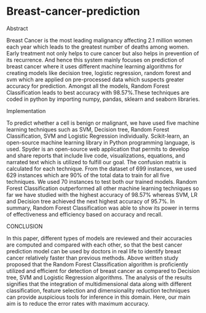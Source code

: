 # Breast-cancer-prediction

Abstract

Breast Cancer is the most leading malignancy affecting 2.1 million women each year which leads to the greatest number of deaths among women. Early treatment not only helps to cure cancer but also helps in prevention of its recurrence. And hence this system mainly focuses on prediction of breast cancer where it uses different machine learning algorithms for creating models like decision tree, logistic regression, random forest and svm which are applied on pre-processed data which suspects greater accuracy for prediction. Amongst all the models, Random Forest Classification leads to best accuracy with 98.57%.These techniques are coded in python by importing numpy, pandas, sklearn and seaborn libraries.


Implementation 

To predict whether a cell is benign or malignant, we have used five machine learning techniques such as SVM, Decision tree, Random Forest Classification, SVM and Logistic Regression individually. Scikit-learn, an open-source machine learning library in Python programming language, is used. Spyder is an open-source web application that permits to develop and share reports that include live code, visualizations, equations, and narrated text which is utilized to fulfill our goal. The confusion matrix is calculated for each technique. From the dataset of 699 instances, we used 629 instances which are 90% of the total data to train for all five techniques. We used 70 instances to test both our trained models. Random Forest Classification outperformed all other machine learning techniques so far we have studied with the highest accuracy of 98.57% whereas SVM, LR and Decision tree achieved the next highest accuracy of 95.7%. In summary, Random Forest Classification was able to show its power in terms of effectiveness and efficiency based on accuracy and recall. 


CONCLUSION

In this paper, different types of models are reviewed and their accuracies are computed and compared with each other, so that the best cancer prediction model can be used by doctors in real life to identify breast cancer relatively faster than previous methods. Above written study proposed that the Random Forest Classification algorithm is proficiently utilized and efficient for detection of breast cancer as compared to Decision tree, SVM and Logistic Regression algorithms. The analysis of the results signifies that the integration of multidimensional data along with different classification, feature selection and dimensionality reduction techniques can provide auspicious tools for inference in this domain. Here, our main aim is to reduce the error rates with maximum accuracy.
